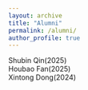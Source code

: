 ```yaml
---
layout: archive
title: "Alumni"
permalink: /alumni/
author_profile: true
---
```



Shubin Qin(2025)  
Houbao Fan(2025)  
Xintong Dong(2024)  
